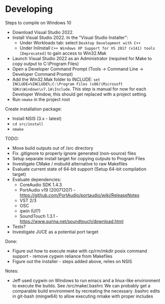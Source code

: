 # Developing

Steps to compile on Windows 10

 * Download Visual Studio 2022.
 * Install Visual Studio 2022. In the "Visual Studio Installer":
	* Under Workloads tab: select `Desktop Development with C++`
	* Under IniInstall `C++ Windows XP Support for VS 2017 (v141) tools [Deprecated]` to gain access to Win32.Mak
 * Launch Visual Studio 2022 as an Administrator (required for Make to copy output to C:\Program Files)
 * Open a Developer Command Prompt (Tools -> Command Line -> Developer Command Prompt)
 * Add the Win32.Mak folder to INCLUDE: `set INCLUDE=%INCLUDE%;C:\Program Files (x86)\Microsoft SDKs\Windows\v7.1A\Include`. This step is manual for now for each Developer Window, this should get replaced with a project setting.
 * Run `nmake` in the project root

Create installation package:

 * Install NSIS (3.x - latest)
 * `cd src/install`
 * `nmake`

TODO:  
 * Move build outputs out of /src directory
 * Fix .gitignore to properly ignore generated (non-source) files
 * Setup separate install target for copying outputs to Program Files
 * Investigate CMake / msbuild alternative to raw Makefiles
 * Evaluate current state of 64-bit support (Setup 64-bit compilation target)
 * Evaluate dependencies:
	* CoreAudio SDK 1.4.3
	* PortAudio v19 (20071207) - https://github.com/PortAudio/portaudio/wiki/ReleaseNotes
	* VST 2/3
	* OSC
	* qwin (UI?)
	* SoundTouch 1.3.1 - https://www.surina.net/soundtouch/download.html
 * Tests?
 * Investigate JUCE as a potential port target

Done:
 * Figure out how to execute make with cp/rm/mkdir posix command support - remove cygwin reliance from Makefiles
 * Figure out the installer - steps added above, relies on NSIS

Notes:
 * Jeff used cygwin on Windows to run emacs and a linux-like environment to execute the builds. See /src/make/.bashrc
   We can probably get a comparable build environment by recreating the necessary .bashrc edits in git-bash (mingw64) to allow executing nmake with proper includes